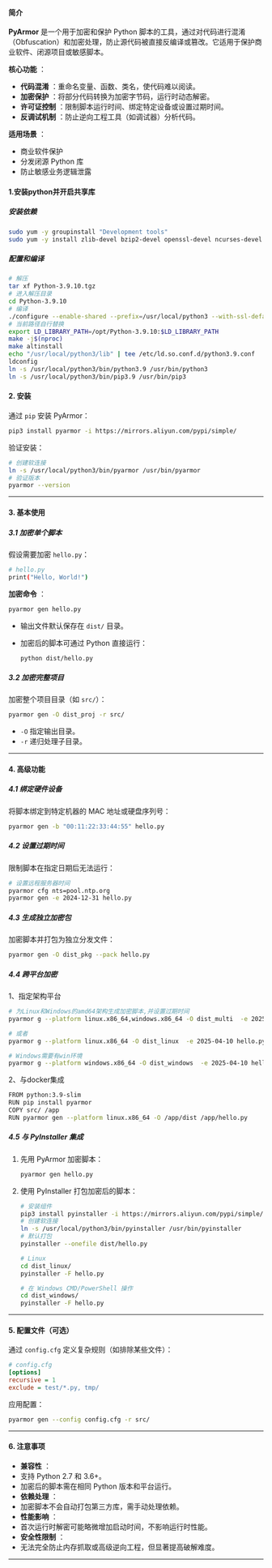 #### **简介**

**PyArmor** 是一个用于加密和保护 Python 脚本的工具，通过对代码进行混淆（Obfuscation）和加密处理，防止源代码被直接反编译或篡改。它适用于保护商业软件、闭源项目或敏感脚本。

 **核心功能** ：

* **代码混淆** ：重命名变量、函数、类名，使代码难以阅读。
* **加密保护** ：将部分代码转换为加密字节码，运行时动态解密。
* **许可证控制** ：限制脚本运行时间、绑定特定设备或设置过期时间。
* **反调试机制** ：防止逆向工程工具（如调试器）分析代码。

 **适用场景** ：

* 商业软件保护
* 分发闭源 Python 库
* 防止敏感业务逻辑泄露

#### 1.安装python并开启共享库

##### 安装依赖

```bash
sudo yum -y groupinstall "Development tools"
sudo yum -y install zlib-devel bzip2-devel openssl-devel ncurses-devel sqlite-devel readline-devel tk-devel gdbm-devel db4-devel libpcap-devel xz-devel libffi-devel gcc libffi-devel mysql-devel
```

##### **配置和编译**

```bash
# 解压
tar xf Python-3.9.10.tgz
# 进入解压目录
cd Python-3.9.10
# 编译
./configure --enable-shared --prefix=/usr/local/python3 --with-ssl-default-suites=openssl CFLAGS="-O2"
# 当前路径自行替换
export LD_LIBRARY_PATH=/opt/Python-3.9.10:$LD_LIBRARY_PATH
make -j$(nproc)
make altinstall
echo "/usr/local/python3/lib" | tee /etc/ld.so.conf.d/python3.9.conf
ldconfig
ln -s /usr/local/python3/bin/python3.9 /usr/bin/python3
ln -s /usr/local/python3/bin/pip3.9 /usr/bin/pip3
```

#### **2. 安装**

通过 `pip` 安装 PyArmor：

```bash
pip3 install pyarmor -i https://mirrors.aliyun.com/pypi/simple/
```

验证安装：

```bash
# 创建软连接
ln -s /usr/local/python3/bin/pyarmor /usr/bin/pyarmor
# 验证版本
pyarmor --version
```

---

#### **3. 基本使用**

##### **3.1 加密单个脚本**

假设需要加密 `hello.py`：

```bash
# hello.py
print("Hello, World!")
```

 **加密命令** ：

```bash
pyarmor gen hello.py
```

* 输出文件默认保存在 `dist/` 目录。
* 加密后的脚本可通过 Python 直接运行：

  ```bash
  python dist/hello.py
  ```

##### **3.2 加密完整项目**

加密整个项目目录（如 `src/`）：

```bash
pyarmor gen -O dist_proj -r src/
```

* `-O` 指定输出目录。
* `-r` 递归处理子目录。

---

#### **4. 高级功能**

##### **4.1 绑定硬件设备**

将脚本绑定到特定机器的 MAC 地址或硬盘序列号：

```bash
pyarmor gen -b "00:11:22:33:44:55" hello.py
```

##### **4.2 设置过期时间**

限制脚本在指定日期后无法运行：

```bash
# 设置远程服务器时间
pyarmor cfg nts=pool.ntp.org
pyarmor gen -e 2024-12-31 hello.py

```

##### **4.3 生成独立加密包**

加密脚本并打包为独立分发文件：

```bash
pyarmor gen -O dist_pkg --pack hello.py
```

##### **4.4 跨平台加密**

1、指定架构平台

```bash
# 为Linux和Windows的amd64架构生成加密脚本,并设置过期时间
pyarmor g --platform linux.x86_64,windows.x86_64 -O dist_multi  -e 2025-04-10 hello.py

# 或者
pyarmor g --platform linux.x86_64 -O dist_linux  -e 2025-04-10 hello.py 

# Windows需要有win环境
pyarmor g --platform windows.x86_64 -O dist_windows  -e 2025-04-10 hello.py
```

2、与docker集成

```bash
FROM python:3.9-slim
RUN pip install pyarmor
COPY src/ /app
RUN pyarmor gen --platform linux.x86_64 -O /app/dist /app/hello.py
```

##### **4.5 与 PyInstaller 集成**

1. 先用 PyArmor 加密脚本：

   ```bash
   pyarmor gen hello.py
   ```
2. 使用 PyInstaller 打包加密后的脚本：

   ```bash
   # 安装组件
   pip3 install pyinstaller -i https://mirrors.aliyun.com/pypi/simple/
   # 创建软连接
   ln -s /usr/local/python3/bin/pyinstaller /usr/bin/pyinstaller
   # 默认打包
   pyinstaller --onefile dist/hello.py

   # Linux
   cd dist_linux/
   pyinstaller -F hello.py 

   # 在 Windows CMD/PowerShell 操作
   cd dist_windows/
   pyinstaller -F hello.py
   ```

---

#### **5. 配置文件（可选）**

通过 `config.cfg` 定义复杂规则（如排除某些文件）：

```ini
# config.cfg
[options]
recursive = 1
exclude = test/*.py, tmp/
```

应用配置：

```bash
pyarmor gen --config config.cfg -r src/
```

---

#### **6. 注意事项**

* **兼容性** ：
* 支持 Python 2.7 和 3.6+。
* 加密后的脚本需在相同 Python 版本和平台运行。
* **依赖处理** ：
* 加密脚本不会自动打包第三方库，需手动处理依赖。
* **性能影响** ：
* 首次运行时解密可能略微增加启动时间，不影响运行时性能。
* **安全性限制** ：
* 无法完全防止内存抓取或高级逆向工程，但显著提高破解难度。

---
